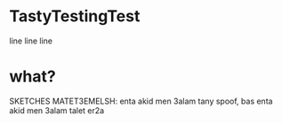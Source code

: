 # TastyTestingTest
line
line
line

# what?
SKETCHES MATET3EMELSH: enta akid men 3alam tany spoof, bas enta akid men 3alam talet
er2a
